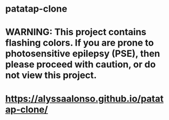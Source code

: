 # patatap-clone
# WARNING: This project contains flashing colors. If you are prone to photosensitive epilepsy (PSE), then please proceed with caution, or do not view this project.
# https://alyssaalonso.github.io/patatap-clone/
